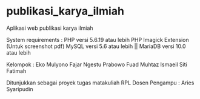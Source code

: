 # publikasi_karya_ilmiah
Aplikasi web publikasi karya ilmiah

System requirements :
PHP versi 5.6.19 atau lebih
PHP Imagick Extension (Untuk screenshot pdf)
MySQL versi 5.6 atau lebih || MariaDB versi 10.0 atau lebih

Kelompok :
Eko Mulyono
Fajar Ngestu Prabowo
Fuad Muhtaz
Ismaeil
Siti Fatimah

Ditunjukkan sebagai proyek tugas matakuliah RPL
Dosen Pengampu : Aries Syaripudin
